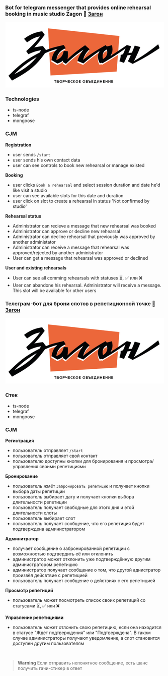 ### Bot for telegram messenger that provides online rehearsal booking in music studio Zagon 🤟 [Загон](https://vk.com/zagondubna)

<p align="center">
  <img src="https://github.com/aleshadk/zgn-telegram-bot/blob/main/zagon.png?raw=true" alt="Sublime's custom image"/>
</p>

### **Technologies**
- ts-node
- telegraf
- mongoose

### **CJM**

**Registration**
- user sends `/start`
- user sends his own contact data
- user can see controls to book new rehearsal or manage existed

**Booking**
- user clicks `Book a rehearsal` and select session duration and date he'd like visit a studio 
- user can see available slots for this date and duration
- user click on slot to create a rehearsal in status 'Not confirmed by studio'

**Rehearsal status**
- Administrator can recieve a message that new rehearsal was booked
- Administrator can approve or decline new rehearsal
- Administrator can decline rehearsal that previously was approved by another administator
- Administrator can receive a message that rehearsal was approved/rejected by another administrator
- User can get a message that rehearsal was approved or declined

**User and existing rehearsals**
- User can see all comming rehearsals with statuses ⏳, ✅ или ❌
- User can abandone his rehearsal. Administrator will receive a message. This slot will be available for other users


### Телеграм-бот для брони слотов в репетиционной точке 🤟 [Загон](https://vk.com/zagondubna)

<p align="center">
  <img src="https://github.com/aleshadk/zgn-telegram-bot/blob/main/zagon.png?raw=true" alt="Sublime's custom image"/>
</p>

### **Стек**
- ts-node
- telegraf
- mongoose

### **CJM**

**Регистрация**
- пользователь отправляет `/start`
- пользователь отправляет свой контакт
- пользователю доступны кнопки для бронирования и просмотра/управления своими репетициями

**Бронирование**
- пользователь жмёт `Забронировать репетицию` и получает кнопки выбора даты репетиции
- пользователь выбирает дату и получает кнопки выбора длительности репетиции
- пользователь получает свободные для этого дня и этой длительности слоты
- пользователь выбирает слот
- пользователь получает сообщение, что его репетиция будет подтверждена администратором

**Админитратор**
- получает сообщение о забронированной репетиции с возможностью подтвердить её или отклонить
- администратор может отклонить уже подтверждённую другим администратором репетицию
- администратор получает сообщение о том, что другой аднистратор произвёл дейсвтвие с репетицией
- пользователь получает сообщение о действиях с его репетицией

**Просмотр репетиций**
- пользователь может посмотреть список своих репетиций со статусами ⏳, ✅ или ❌

**Управление репетициями**
- пользователь может отлонить свою репетицию, если она находится в статусе "Ждёт подтверждения" или "Подтверждена". В таком случае администраторы получают уведомление, а слот становится доступен другим пользователям

<br/>

> **Warning**
> Если отправить непонятное сообщение, есть шанс получить гачи-стикер в ответ
